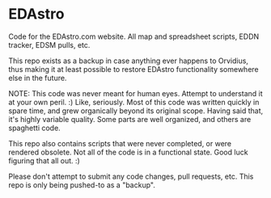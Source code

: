 # EDAstro

Code for the EDAstro.com website. All map and spreadsheet scripts, EDDN tracker, EDSM pulls, etc.

This repo exists as a backup in case anything ever happens to Orvidius, thus making it at least possible to restore EDAstro functionality somewhere else in the future.

NOTE: This code was never meant for human eyes. Attempt to understand it at your own peril. :) Like,
seriously. Most of this code was written quickly in spare time, and grew organically beyond its original scope.
Having said that, it's highly variable quality. Some parts are well organized, and others are spaghetti code.

This repo also contains scripts that were never completed, or were rendered obsolete. Not all of the code is in a functional state. Good luck figuring that all out. :)

Please don't attempt to submit any code changes, pull requests, etc. This repo is only being pushed-to as a "backup".



